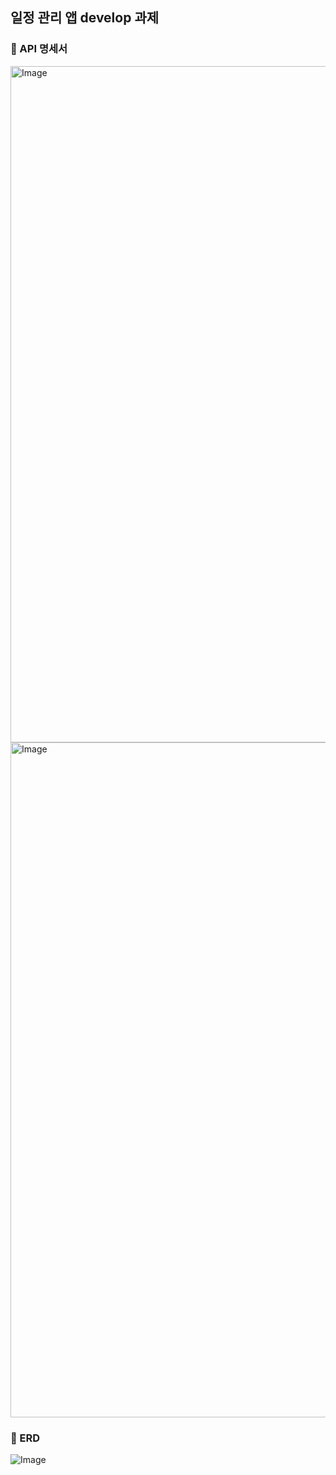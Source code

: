 ## 일정 관리 앱 develop 과제
### 🚀 API 명세서
<img width="1082" alt="Image" src="https://github.com/user-attachments/assets/960fb157-69f2-4bc4-8ae4-ba235501b713" />
<img width="1080" alt="Image" src="https://github.com/user-attachments/assets/1de960f3-d0b5-435f-b098-1c7f5295ca60" />

### 🚀 ERD
![Image](https://github.com/user-attachments/assets/2e2cf471-9582-4dca-a400-83d9fe41c4ca)